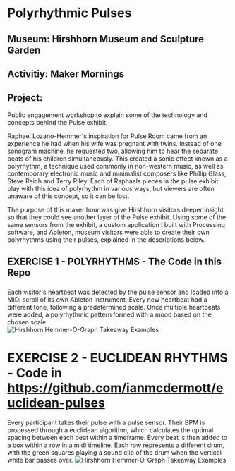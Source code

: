 # Polyrhythmic Pulses
## Museum: Hirshhorn Museum and Sculpture Garden
## Activitiy: Maker Mornings

## Project:
Public engagement workshop to explain some of the technology and concepts behind the Pulse exhibit. 

Raphael Lozano-Hemmer's inspiration for Pulse Room came from an experience he had when his wife was pregnant with twins. Instead of one sonogram machine, he requested two, allowing him to hear the separate beats of his children simultaneously. This created a sonic effect known as a polyrhythm, a technique used commonly in non-western music, as well as contemporary electronic music and minimalist composers like Phillip Glass, Steve Reich and Terry Riley. Each of Raphaels pieces in the pulse exhibit play with this idea of polyrhythm in various ways, but viewers are often unaware of this concept, so it can be lost. 


The purpose of this maker hour was give Hirshhorn visitors deeper insight so that they could see another layer of the Pulse exhibit. Using some of the same sensors from the exhibit, a custom application I built with Processing software, and Ableton, museum visitors were able to create their own polyrhythms using their pulses, explained in the descriptions below. 

## EXERCISE 1 - POLYRHYTHMS - The Code in this Repo
###
Each visitor's heartbeat was detected by the pulse sensor and loaded into a MIDI scroll of its own Ableton instrument. Every new heartbeat had a different tone, following a predetermined scale. Once multiple heartbeats were added, a polyrhythmic pattern formed with a mood based on the chosen scale.</br>
![Hirshhorn Hemmer-O-Graph Takeaway Examples](https://raw.githubusercontent.com/ianmcdermott/euclidean-pulses/master/images/polyAbleton.png)

# EXERCISE 2 - EUCLIDEAN RHYTHMS - Code in https://github.com/ianmcdermott/euclidean-pulses
Every participant takes their pulse with a pulse sensor. Their BPM is processed through a euclidean algorithm, which calculates the optimal spacing between each beat within a timeframe. Every beat is then added to a box within a row in a midi timeline. Each row represents a different drum, with the green squares playing a sound clip of the drum when the vertical white bar passes over. 
![Hirshhorn Hemmer-O-Graph Takeaway Examples](https://raw.githubusercontent.com/ianmcdermott/euclidean-pulses/master/images/euclideanMidi.png)

